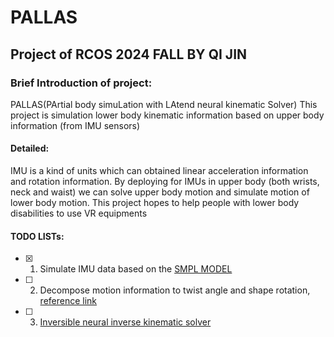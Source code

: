 # PALLAS
## Project of RCOS 2024 FALL BY QI JIN

### Brief Introduction of project:
PALLAS(PArtial body simuLation with LAtend neural kinematic Solver) This project is simulation lower body kinematic information based on upper body information (from IMU sensors)

#### Detailed:
IMU is a kind of units which can obtained linear acceleration information and rotation information. By deploying for IMUs in upper body (both wrists, neck and waist) we can solve upper body motion and simulate motion of lower body motion. This project hopes to help people with lower body disabilities to use VR equipments

#### TODO LISTs:
- [x] 1. Simulate IMU data based on the [SMPL MODEL](https://smpl.is.tue.mpg.de/)
- [ ] 2. Decompose motion information to twist angle and shape rotation, [reference link](https://github.com/Jeff-sjtu/HybrIK?tab=readme-ov-file)
- [ ] 3. [Inversible neural inverse kinematic solver](https://arxiv.org/abs/1605.08803)

